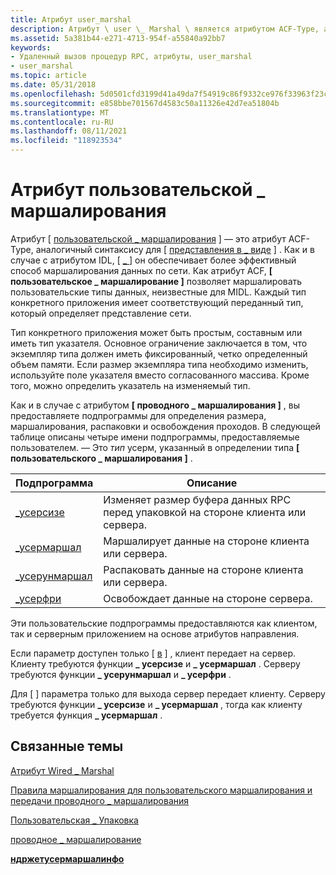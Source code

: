 ```yaml
---
title: Атрибут user_marshal
description: Атрибут \ user \_ Marshal \ является атрибутом ACF-Type, аналогичным синтаксису \ представить \_ как \.
ms.assetid: 5a381b44-e271-4713-954f-a55840a92bb7
keywords:
- Удаленный вызов процедур RPC, атрибуты, user_marshal
- user_marshal
ms.topic: article
ms.date: 05/31/2018
ms.openlocfilehash: 5d0501cfd3199d41a49da7f54919c86f9332ce976f33963f23c63a7938338da0
ms.sourcegitcommit: e858bbe701567d4583c50a11326e42d7ea51804b
ms.translationtype: MT
ms.contentlocale: ru-RU
ms.lasthandoff: 08/11/2021
ms.locfileid: "118923534"
---
```

# <a name="the-user_marshal-attribute"></a>Атрибут пользовательской \_ маршалирования

Атрибут \[ [пользовательской \_ маршалирования](/windows/desktop/Midl/user-marshal) \] — это атрибут ACF-Type, аналогичный синтаксису для \[ [представления в \_ виде](/windows/desktop/Midl/represent-as) \] . Как и в случае с атрибутом IDL, \[ [ \_ ](/windows/desktop/Midl/wire-marshal) \] он обеспечивает более эффективный способ маршалирования данных по сети. Как атрибут ACF, **\[ пользовательское \_ маршалирование \]** позволяет маршалировать пользовательские типы данных, неизвестные для MIDL. Каждый тип конкретного приложения имеет соответствующий переданный тип, который определяет представление сети.

Тип конкретного приложения может быть простым, составным или иметь тип указателя. Основное ограничение заключается в том, что экземпляр типа должен иметь фиксированный, четко определенный объем памяти. Если размер экземпляра типа необходимо изменить, используйте поле указателя вместо согласованного массива. Кроме того, можно определить указатель на изменяемый тип.

Как и в случае с атрибутом **\[ проводного \_ маршалирования \]** , вы предоставляете подпрограммы для определения размера, маршалирования, распаковки и освобождения проходов. В следующей таблице описаны четыре имени подпрограммы, предоставляемые пользователем. <type>— Это *тип* усерм, указанный в определении типа **\[ пользовательского \_ маршалирования \]** .



| Подпрограмма                                                            | Описание                                                               |
|--------------------------------------------------------------------|---------------------------------------------------------------------------|
| [<type>\_усерсизе](the-type-usersize-function.md)           | Изменяет размер буфера данных RPC перед упаковкой на стороне клиента или сервера. |
| [<type>\_усермаршал](the-type-usermarshal-function.md)     | Маршалирует данные на стороне клиента или сервера.                           |
| [<type>\_усерунмаршал](the-type-userunmarshal-function.md) | Распаковать данные на стороне клиента или сервера.                         |
| [<type>\_усерфри](the-type-userfree-function.md)           | Освобождает данные на стороне сервера.                                        |



 

Эти пользовательские подпрограммы предоставляются как клиентом, так и серверным приложением на основе атрибутов направления.

Если параметр доступен только \[ [в](/windows/desktop/Midl/in) \] , клиент передает на сервер. Клиенту требуются функции **<type> \_ усерсизе** и **<type> \_ усермаршал** . Серверу требуются функции **<type> \_ усерунмаршал** и **<type> \_ усерфри** .

Для \[ [](/windows/desktop/Midl/out-idl) \] параметра только для выхода сервер передает клиенту. Серверу требуются функции **<type> \_ усерсизе** и **<type> \_ усермаршал** , тогда как клиенту требуется функция **<type> \_ усермаршал** .

## <a name="related-topics"></a>Связанные темы

<dl> <dt>

[Атрибут Wired \_ Marshal](the-wire-marshal-attribute.md)
</dt> <dt>

[Правила маршалирования для пользовательского маршалирования и передачи проводного \_ маршалирования](marshaling-rules-for-user-marshal-and-wire-marshal.md)
</dt> <dt>

[Пользовательская \_ Упаковка](/windows/desktop/Midl/user-marshal)
</dt> <dt>

[проводное \_ маршалирование](/windows/desktop/Midl/wire-marshal)
</dt> <dt>

[**ндржетусермаршалинфо**](/windows/desktop/api/Rpcndr/nf-rpcndr-ndrgetusermarshalinfo)
</dt> </dl>

 

 